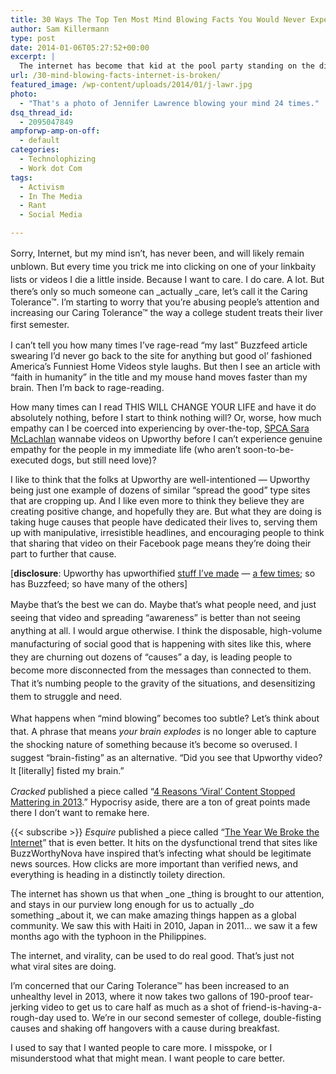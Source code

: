 ```yaml
---
title: 30 Ways The Top Ten Most Mind Blowing Facts You Would Never Expect About Jennifer Lawrence Absolutely Kinda Restored Our Faith In Humanity And Crushed Our Souls
author: Sam Killermann
type: post
date: 2014-01-06T05:27:52+00:00
excerpt: |
  The internet has become that kid at the pool party standing on the diving board yelling incessantly at his mom to watch him do "just one more" flip. IT'LL BE SO AWESOME. I'm the mom and I just want to drink my Bloody Mary and watch Netflix in peace.
url: /30-mind-blowing-facts-internet-is-broken/
featured_image: /wp-content/uploads/2014/01/j-lawr.jpg
photo:
  - "That's a photo of Jennifer Lawrence blowing your mind 24 times."
dsq_thread_id:
  - 2095047849
ampforwp-amp-on-off:
  - default
categories:
  - Technolophizing
  - Work dot Com
tags:
  - Activism
  - In The Media
  - Rant
  - Social Media

---
```

<span style="line-height: 1.5em;">Sorry, Internet, but my mind isn&#8217;t, has never been, and will likely remain unblown. But every time you trick me into clicking on one of your linkbaity lists or videos I die a </span>little inside. Because I want to care. I do care. A lot. But there&#8217;s only so much someone can _actually _care, let&#8217;s call it the Caring Tolerance™. I&#8217;m starting to worry that you&#8217;re abusing people&#8217;s attention and increasing our Caring Tolerance™ the way a college student treats their liver first semester.<span style="line-height: 1.5em;"><br /> </span>

I can&#8217;t tell you how many times I&#8217;ve rage-read &#8220;my last&#8221; Buzzfeed article swearing I&#8217;d never go back to the site for anything but good ol&#8217; fashioned America&#8217;s Funniest Home Videos style laughs. But then I see an article with &#8220;faith in humanity&#8221; in the title and my mouse hand moves faster than my brain. Then I&#8217;m back to rage-reading.

How many times can I read THIS WILL CHANGE YOUR LIFE and have it do absolutely nothing, before I start to think nothing will? Or, worse, how much empathy can I be coerced into experiencing by over-the-top, [SPCA Sara McLachlan][1] wannabe videos on Upworthy before I can&#8217;t experience genuine empathy for the people in my immediate life (who aren&#8217;t soon-to-be-executed dogs, but still need love)?<!--more-->

I like to think that the folks at Upworthy are well-intentioned &#8212; Upworthy being just one example of dozens of similar &#8220;spread the good&#8221; type sites that are cropping up. And I like even more to think they believe they are creating positive change, and hopefully they are. But what they are doing is taking huge causes that people have dedicated their lives to, serving them up with manipulative, irresistible headlines, and encouraging people to think that sharing that video on their Facebook page means they&#8217;re doing their part to further that cause.

[**disclosure**: Upworthy has upworthified <a href="http://www.upworthy.com/if-youre-one-of-those-people-who-just-doesnt-get-trans-people-heres-an-easy-fix?c=ufb1" target="_blank">stuff I&#8217;ve made</a> &#8212; <a href="http://www.upworthy.com/this-chart-has-the-potential-to-make-sex-ed-a-lot-less-confusing" target="_blank">a few times</a>; so has Buzzfeed; so have many of the others]

<span style="line-height: 1.5em;">Maybe that&#8217;s the best we can do. Maybe that&#8217;s what people need, and just seeing that video and spreading &#8220;awareness&#8221; is better than not seeing anything at all. I would argue otherwise. I think the disposable, high-volume manufacturing of social good that is happening with sites like this, where they are churning out dozens of &#8220;causes&#8221; a day, is leading people to become more disconnected from the messages than connected to them. That it&#8217;s numbing people to the gravity of the situations, and desensitizing them to struggle and need.</span>

<span style="line-height: 1.5em;">What happens when &#8220;mind blowing&#8221; becomes too subtle? Let&#8217;s think about that. A phrase that means </span><em style="line-height: 1.5em;">your brain explodes</em><span style="line-height: 1.5em;"> is no longer able to capture the shocking nature of something because it&#8217;s become so overused. I suggest &#8220;brain-fisting&#8221; as an alternative. &#8220;Did you see that Upworthy video? It [literally] fisted my brain.&#8221;</span>

_Cracked_ published a piece called &#8220;<a href="http://www.cracked.com/blog/4-reasons-viral-content-stopped-mattering-in-2013/" target="_blank">4 Reasons &#8216;Viral&#8217; Content Stopped Mattering in 2013</a>.&#8221; Hypocrisy aside, there are a ton of great points made there I don&#8217;t want to remake here.

{{< subscribe >}}
_Esquire_ published a piece called &#8220;<a href="http://www.esquire.com/blogs/news/we-broke-the-internet?src=soc_fcbks" target="_blank">The Year We Broke the Internet</a>&#8221; that is even better. It hits on the dysfunctional trend that sites like BuzzWorthyNova have inspired that&#8217;s infecting what should be legitimate news sources. How clicks are more important than verified news, and everything is heading in a distinctly toilety direction.

The internet has shown us that when _one _thing is brought to our attention, and stays in our purview long enough for us to actually _do something _about it, we can make amazing things happen as a global community. We saw this with Haiti in 2010, Japan in 2011&#8230; we saw it a few months ago with the typhoon in the Philippines.

The internet, and virality, can be used to do real good. That&#8217;s just not what viral sites are doing.

I&#8217;m concerned that our Caring Tolerance™ has been increased to an unhealthy level in 2013, where it now takes two gallons of 190-proof tear-jerking video to get us to care half as much as a shot of friend-is-having-a-rough-day used to. We&#8217;re in our second semester of college, double-fisting causes and shaking off hangovers with a cause during breakfast.

I used to say that I wanted people to care more. I misspoke, or I misunderstood what that might mean. I want people to care better.

 [1]: http://www.youtube.com/watch?v=9gspElv1yvc